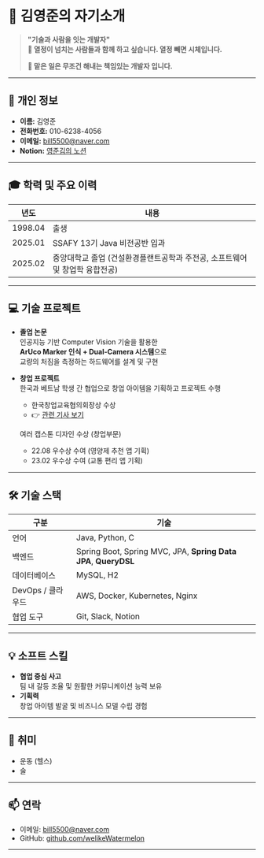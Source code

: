 # 👋 김영준의 자기소개

> **"기술과 사람을 잇는 개발자"**  
> **💪 열정이 넘치는 사람들과 함께 하고 싶습니다. 열정 빼면 시체입니다.**
> 
> **🥇 맡은 일은 무조건 해내는 책임있는 개발자 입니다.**

---

## 📌 개인 정보

- **이름:** 김영준  
- **전화번호:** 010-6238-4056  
- **이메일:** [bill5500@naver.com](bill5500@naver.com)
- **Notion:** [영준김의 노션](https://www.notion.so/2202eed3382780a7864fe39159b88c17?source=copy_link)

---

## 🎓 학력 및 주요 이력

| 년도 | 내용 |
|------|------|
| 1998.04 | 출생 |
| 2025.01 | SSAFY 13기 Java 비전공반 입과 |
| 2025.02 | 중앙대학교 졸업 (건설환경플랜트공학과 주전공, 소프트웨어 및 창업학 융합전공) |

---

## 💻 기술 프로젝트

- **졸업 논문**  
  인공지능 기반 Computer Vision 기술을 활용한  
  **ArUco Marker 인식 + Dual-Camera 시스템**으로  
  교량의 처짐을 측정하는 하드웨어를 설계 및 구현

- **창업 프로젝트**  
  한국과 베트남 학생 간 협업으로 창업 아이템을 기획하고 프로젝트 수행  
  - 한국창업교육협의회장상 수상  
  - 👉 [관련 기사 보기](https://www.hani.co.kr/arti/economy/biznews/1118575.html)
  
  여러 캡스톤 디자인 수상 (창업부문)
  - 22.08 우수상 수여 (영양제 추천 앱 기획)
  - 23.02 우수상 수여 (교통 편리 앱 기획)

---

## 🛠 기술 스택

| 구분 | 기술 |
|------|------|
| 언어 | Java, Python, C |
| 백엔드 | Spring Boot, Spring MVC, JPA, **Spring Data JPA**, **QueryDSL** |
| 데이터베이스 | MySQL, H2 |
| DevOps / 클라우드 | AWS, Docker, Kubernetes, Nginx |
| 협업 도구 | Git, Slack, Notion |

---

## 💡 소프트 스킬

- **협업 중심 사고**  
  팀 내 갈등 조율 및 원활한 커뮤니케이션 능력 보유  
- **기획력**  
  창업 아이템 발굴 및 비즈니스 모델 수립 경험

---

## 🎯 취미

- 운동 (헬스)  
- 술

---

## 📫 연락

- 이메일: [bill5500@naver.com](mailto:bill5500@naver.com)
- GitHub: [github.com/welikeWatermelon](https://github.com/welikeWatermelon) 
---

